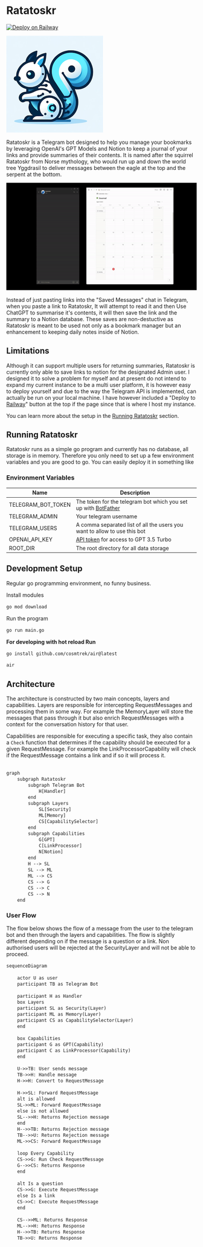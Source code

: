 # Ratatoskr

[![Deploy on Railway](https://railway.app/button.svg)](https://railway.app/template/nYYnER?referralCode=JU48xV)


![Ratatoskr logo](./docs/logo-256.png)


Ratatoskr is a Telegram bot designed to help you manage your bookmarks by leveraging OpenAI's GPT Models and Notion to keep a journal of your links and provide summaries of their contents. It is named after the squirrel Ratatoskr from Norse mythology, who would run up and down the world tree Yggdrasil to deliver messages between the eagle at the top and the serpent at the bottom.

![Ratataoskr demo gif](./docs/demo.gif)

Instead of just pasting links into the "Saved Messages" chat in Telegram, when you paste a link to Ratatoskr, It will attempt to read it and then Use ChatGPT to summarise it's contents, it will then save the link and the summary to a Notion database. These saves are non-destuctive as Ratatoskr is meant to be used not only as a bookmark manager but an enhancement to keeping daily notes inside of Notion.

## Limitations
Although it can support multiple users for returning summaries, Ratatoskr is currently only able to save links to notion for the designated Admin user. I designed it to solve a problem for myself and at present do not intend to expand my current instance to be a multi user platform, it is however easy to deploy yourself and due to the way the Telegram API is implemented, can actually be run on your local machine. I have however included a "Deploy to [Railway](https://railway.app?referralCode=JU48xV)" button at the top if the page since that is where I host my instance.

You can learn more about the setup in the [Running Ratatoskr](#running-ratatoskr) section.


## Running Ratatoskr
Ratatoskr runs as a simple go program and currently has no database, all storage is in memory. Therefore you only need to set up a few environment variables and you are good to go. You can easily deploy it in something like 
### Environment Variables
| Name | Description |
| --- | --- | 
| TELEGRAM_BOT_TOKEN | The token for the telegram bot which you set up with [BotFather](https://t.me/BotFather) |
| TELEGRAM_ADMIN | Your telegram username |
| TELEGRAM_USERS | A comma separated list of all the users you want to allow to use this bot |
| OPENAI_API_KEY | [API token](https://platform.openai.com/account/api-keys) for access to GPT 3.5 Turbo |
| ROOT_DIR | The root directory for all data storage 

## Development Setup
Regular go programming environment, no funny business.

Install modules
```sh
go mod download
```

Run the program 
```sh
go run main.go
```


**For developing with hot reload Run**
```sh
go install github.com/cosmtrek/air@latest
```

```sh
air
```



## Architecture
The architecture is constructed by two main concepts, layers and capabilities. Layers are responsible for intercepting RequestMessages and processing them in some way. For example the MemoryLayer will store the messages that pass through it but also enrich RequestMessages with a context for the conversation history for that user.

Capabilities are responsible for executing a specific task, they also contain a `Check` function that determines if the capability should be executed for a given RequestMessage. For example the LinkProcessorCapability will check if the RequestMessage contains a link and if so it will process it. 

```mermaid

graph
    subgraph Ratatoskr
        subgraph Telegram Bot
            H[Handler]
        end
        subgraph Layers
            SL[Security]
            ML[Memory]
            CS[CapabilitySelector]
        end
        subgraph Capabilities
            G[GPT]
            C[LinkProcessor]
            N[Notion]
        end
        H --> SL
        SL --> ML
        ML --> CS
        CS --> G
        CS --> C
        CS --> N
    end

```


### User Flow

The flow below shows the flow of a message from the user to the telegram bot and then through the layers and capabilities. The flow is slightly different depending on if the message is a question or a link. Non authorised users will be rejected at the SecurityLayer and will not be able to proceed.


```mermaid
sequenceDiagram

    actor U as user
    participant TB as Telegram Bot

    participant H as Handler
    box Layers
    participant SL as Security(Layer)
    participant ML as Memory(Layer)
    participant CS as CapabilitySelector(Layer)
    end

    box Capabilities
    participant G as GPT(Capability)
    participant C as LinkProcessor(Capability)
    end

    U->>TB: User sends message
    TB->>H: Handle message
    H->>H: Convert to RequestMessage

    H->>SL: Forward RequestMessage
    alt is allowed
    SL->>ML: Forward RequestMessage
    else is not allowed
    SL-->>H: Returns Rejection message
    end
    H-->>TB: Returns Rejection message
    TB-->>U: Returns Rejection message
    ML->>CS: Forward RequestMessage

    loop Every Capability
    CS->>G: Run Check RequestMessage
    G-->>CS: Returns Response
    end

    alt Is a question
    CS->>G: Execute RequestMessage
    else Is a link
    CS->>C: Execute RequestMessage
    end

    CS-->>ML: Returns Response
    ML-->>H: Returns Response
    H-->>TB: Returns Response
    TB->>U: Returns Response
```


